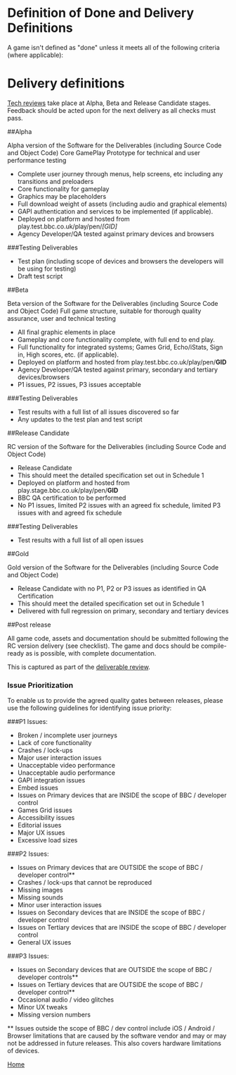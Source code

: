 # Definition of Done and Delivery Definitions

A game isn't defined as "done" unless it meets all of the following criteria (where applicable):

# Delivery definitions

[Tech reviews](tech-review.md) take place at Alpha, Beta and Release Candidate 
stages. Feedback should be acted upon for the next delivery as all checks 
must pass. 

##Alpha

Alpha version of the Software for the Deliverables (including Source Code and Object Code) Core GamePlay Prototype for technical and user performance testing

* Complete user journey through menus, help screens, etc including any transitions and preloaders
* Core functionality for gameplay
* Graphics may be placeholders
* Full download weight of assets  (including audio and graphical elements)
* GAPI authentication and services to be implemented (if applicable).
* Deployed on platform and hosted from play.test.bbc.co.uk/play/pen/*[GID]*
* Agency Developer/QA  tested against primary devices and browsers

###Testing Deliverables

* Test plan (including scope of devices and browsers the developers will be using for testing)
* Draft test script

##Beta

Beta version of the Software for the Deliverables (including Source Code and Object Code)   Full game structure, suitable for thorough quality assurance, user and technical testing

* All final graphic elements in place
* Gameplay and core functionality complete, with full end to end play.
* Full functionality for integrated systems; Games Grid, Echo/iStats, Sign in, High scores, etc. (if applicable).
* Deployed on platform and hosted from play.test.bbc.co.uk/play/pen/**GID**
* Agency Developer/QA tested against primary, secondary and tertiary devices/browsers
* P1 issues, P2 issues, P3 issues acceptable

###Testing Deliverables

* Test results with a full list of all issues discovered so far
* Any updates to the test plan and test script

##Release Candidate

RC version of the Software for the Deliverables (including Source Code and Object Code)

* Release Candidate
* This should meet the detailed specification set out in Schedule 1
* Deployed on platform and hosted from play.stage.bbc.co.uk/play/pen/**GID**
* BBC QA certification to be performed
* No P1 issues, limited P2 issues with an agreed fix schedule, limited P3 issues with and agreed fix schedule

###Testing Deliverables

* Test results with a full list of all open issues

##Gold

Gold version of the Software for the Deliverables (including Source Code and Object Code)

* Release Candidate with no P1, P2 or P3 issues as identified in QA Certification
* This should meet the detailed specification set out in Schedule 1
* Delivered with full regression on primary, secondary and tertiary devices

##Post release

All game code, assets and documentation should be submitted following the RC 
version delivery (see checklist). The game and docs should be compile-ready 
as is possible, with complete documentation. 

This is captured as part of the [deliverable review](deliverable-review.md).


### Issue Prioritization

To enable us to provide the agreed quality gates between releases, please use the following guidelines for identifying issue priority:

###P1 Issues:

* Broken / incomplete user journeys
* Lack of core functionality
* Crashes / lock-ups
* Major user interaction issues
* Unacceptable video performance
* Unacceptable audio performance
* GAPI integration issues
* Embed issues
* Issues on Primary devices that are INSIDE the scope of BBC / developer control
* Games Grid issues
* Accessibility issues
* Editorial issues
* Major UX issues
* Excessive load sizes

###P2 Issues:

* Issues on Primary devices that are OUTSIDE the scope of BBC / developer control**
* Crashes / lock-ups that cannot be reproduced
* Missing images
* Missing sounds
* Minor user interaction issues
* Issues on Secondary devices that are INSIDE the scope of BBC / developer control
* Issues on Tertiary devices that are INSIDE the scope of BBC / developer control
* General UX issues

###P3 Issues:

* Issues on Secondary devices that are OUTSIDE the scope of BBC / developer controls**
* Issues on Tertiary devices that are OUTSIDE the scope of BBC / developer control**
* Occasional audio / video glitches
* Minor UX tweaks
* Missing version numbers

** Issues outside the scope of BBC / dev control include iOS / Android / Browser limitations that are caused by the software vendor and may or may not be addressed in future releases. This also covers hardware limitations of devices.

[Home](../README.md)